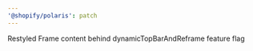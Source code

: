 ```yaml
---
'@shopify/polaris': patch
---
```


Restyled Frame content behind dynamicTopBarAndReframe feature flag
